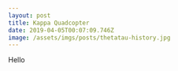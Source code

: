 ```yaml
---
layout: post
title: Kappa Quadcopter
date: 2019-04-05T00:07:09.746Z
image: /assets/imgs/posts/thetatau-history.jpg
---
```

Hello
